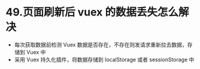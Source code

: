 # 49.页面刷新后 vuex 的数据丢失怎么解决

- 每次获取数据前检测 Vuex 数据是否存在，不存在则发请求重新拉去数据，存储到 Vuex 中
- 采用 Vuex 持久化插件，将数据存储到 localStorage 或者 sessionStorage 中